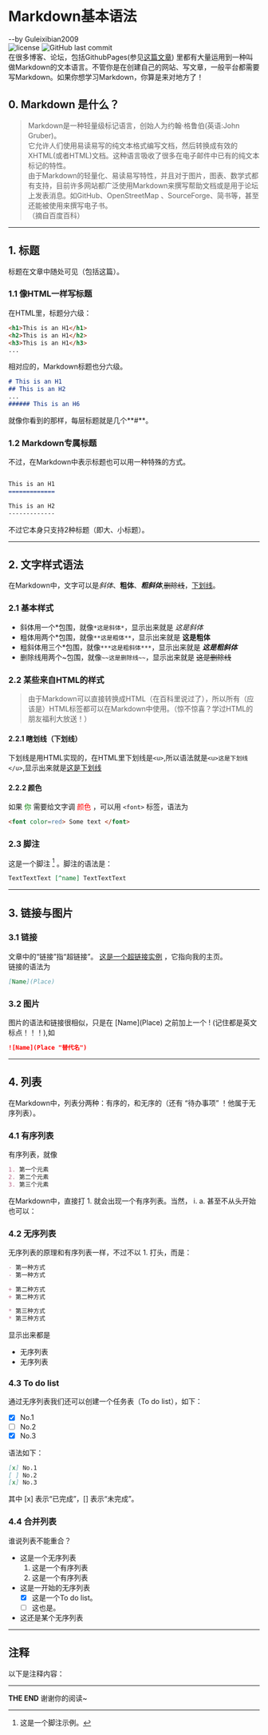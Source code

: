 # Markdown基本语法
--by Guleixibian2009  
![license](https://img.shields.io/github/license/Guleixibian2009/guleixibian2009.github.io)
![GitHub last commit](https://img.shields.io/github/last-commit/Guleixibian2009/guleixibian2009.github.io)  
在很多博客、论坛，包括GithubPages(参见[这篇文章](https://guleixibian2009.github.io/GPS/)) 里都有大量运用到一种叫做Markdown的文本语言。不管你是在创建自己的网站、写文章，一般平台都需要写Markdown。如果你想学习Markdown，你算是来对地方了！

## 0. Markdown 是什么？
>Markdown是一种轻量级标记语言，创始人为约翰·格鲁伯(英语:John Gruber)。  
>它允许人们使用易读易写的纯文本格式编写文档，然后转换成有效的XHTML(或者HTML)文档。这种语言吸收了很多在电子邮件中已有的纯文本标记的特性。  
>由于Markdown的轻量化、易读易写特性，并且对于图片，图表、数学式都有支持，目前许多网站都广泛使用Markdown来撰写帮助文档或是用于论坛上发表消息。如GitHub、OpenStreetMap 、SourceForge、简书等，甚至还能被使用来撰写电子书。    
>（摘自百度百科）  

___

## 1. 标题
标题在文章中随处可见（包括这篇）。

### 1.1 像HTML一样写标题
在HTML里，标题分六级：

```HTML
<h1>This is an H1</h1>
<h2>This is an H1</h2>
<h3>This is an H1</h3>
...
```

相对应的，Markdown标题也分六级。

```markdown
# This is an H1  
## This is an H2  
...  
###### This is an H6  
```

就像你看到的那样，每层标题就是几个**\#**。

### 1.2 Markdown专属标题
不过，在Markdown中表示标题也可以用一种特殊的方式。

```Markdown

This is an H1
=============

This is an H2
-------------

```
不过它本身只支持2种标题（即大、小标题）。

___
## 2. 文字样式语法
在Markdown中，文字可以是*斜体*、**粗体**、***粗斜体***,~~删除线~~，<u>下划线</u>。

### 2.1 基本样式
- 斜体用一个\*包围，就像` *这是斜体* `，显示出来就是 *这是斜体* 
- 粗体用两个\*包围，就像` **这是粗体** `，显示出来就是 **这是粗体**
- 粗斜体用三个\*包围，就像` ***这是粗斜体*** `，显示出来就是 ***这是粗斜体***
- 删除线用两个\~包围，就像` ~~这是删除线~~ `，显示出来就是 ~~这是删除线~~

### 2.2 某些来自HTML的样式

> 由于Markdown可以直接转换成HTML（在百科里说过了），所以所有（应该是）HTML标签都可以在Markdown中使用。（惊不惊喜？学过HTML的朋友福利大放送！）

#### 2.2.1 瞎划线（下划线）
下划线是用HTML实现的，在HTML里下划线是` <u> `,所以语法就是` <u>这是下划线</u> `,显示出来就是<u>这是下划线</u>  

#### 2.2.2 颜色
如果<font color=green> 你 </font>需要给文字调 <font color=red> 颜色 </font> ，可以用 ` <font> ` 标签，语法为
```HTML
<font color=red> Some text </font>
```

### 2.3 脚注
这是一个脚注 [^1] 。脚注的语法是：
```Markdown
TextTextText [^name] TextTextText
```

___
## 3. 链接与图片

### 3.1 链接
文章中的“链接”指“超链接”。 [这是一个超链接实例](https://guleixibian2009.github.io/) ，它指向我的主页。  
链接的语法为 

```Markdown
[Name](Place) 
```

### 3.2 图片
图片的语法和链接很相似，只是在 \[Name\]\(Place\) 之前加上一个 \! (记住都是英文标点！！！),如

```Markdown
![Name](Place "替代名")
```

___
## 4. 列表
在Markdown中，列表分两种：有序的，和无序的（还有 “待办事项” ！他属于无序列表）。

### 4.1 有序列表
有序列表，就像  
```Markdown
1. 第一个元素  
2. 第二个元素  
3. 第三个元素
```  
在Markdown中，直接打 1. 就会出现一个有序列表。当然， i. a. 甚至不从头开始也可以：



### 4.2 无序列表
无序列表的原理和有序列表一样，不过不以 1. 打头，而是：

```Markdown
- 第一种方式
- 第一种方式
```

```Markdown
+ 第二种方式
+ 第二种方式
```

```Markdown
* 第三种方式
* 第三种方式
```
显示出来都是
- 无序列表
- 无序列表

### 4.3 To do list
通过无序列表我们还可以创建一个任务表（To do list），如下：

- [x]  No.1
- [ ]  No.2
- [x]  No.3

语法如下：
```Markdown
[x] No.1
[ ] No.2
[x] No.3
```
其中 [x] 表示“已完成”，[] 表示“未完成”。

### 4.4 合并列表
谁说列表不能重合？

- 这是一个无序列表  
    1. 这是一个有序列表  
    2. 这是一个有序列表   
- 这是一开始的无序列表  
    - [x] 这是一个To do list。  
    - [ ] 这也是。   
- 这还是某个无序列表 

---
## 注释
以下是注释内容：  

[^1]: 这是一个脚注示例。


___
__THE END__ 谢谢你的阅读~
